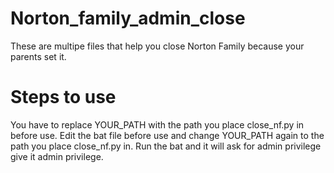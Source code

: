 # Norton_family_admin_close
These are multipe files that help you close Norton Family because your parents set it.
# Steps to use
You have to replace YOUR_PATH with the path you place close_nf.py in before use.
Edit the bat file before use and change YOUR_PATH again to the path you place close_nf.py in.
Run the bat and it will ask for admin privilege give it admin privilege.

